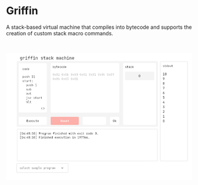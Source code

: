 # Griffin

A stack-based virtual machine that compiles into bytecode and supports the creation of custom stack macro commands.

<br/>

![alt text](image.png)